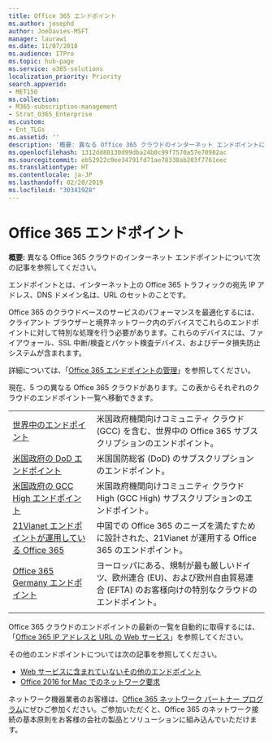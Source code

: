 ```yaml
---
title: Office 365 エンドポイント
ms.author: josephd
author: JoeDavies-MSFT
manager: laurawi
ms.date: 11/07/2018
ms.audience: ITPro
ms.topic: hub-page
ms.service: o365-solutions
localization_priority: Priority
search.appverid:
- MET150
ms.collection:
- M365-subscription-management
- Strat_O365_Enterprise
ms.custom:
- Ent_TLGs
ms.assetid: ''
description: '概要: 異なる Office 365 クラウドのインターネット エンドポイントについて次の記事を参照してください。'
ms.openlocfilehash: 1312dd80130d99dba24b0c99f7570a57e70982ac
ms.sourcegitcommit: eb52922c0ee34791fd71ae78338ab203f7761eec
ms.translationtype: HT
ms.contentlocale: ja-JP
ms.lasthandoff: 02/28/2019
ms.locfileid: "30341928"
---
```

# <a name="office-365-endpoints"></a>Office 365 エンドポイント

**概要:** 異なる Office 365 クラウドのインターネット エンドポイントについて次の記事を参照してください。
  
エンドポイントとは、インターネット上の Office 365 トラフィックの宛先 IP アドレス、DNS ドメイン名は、URL のセットのことです。 

Office 365 のクラウドベースのサービスのパフォーマンスを最適化するには、クライアント ブラウザーと境界ネットワーク内のデバイスでこれらのエンドポイントに対して特別な処理を行う必要があります。これらのデバイスには、ファイアウォール、SSL 中断/検査とパケット検査デバイス、およびデータ損失防止システムが含まれます。

詳細については、「[Office 365 エンドポイントの管理](managing-office-365-endpoints.md)」を参照してください。

現在、5 つの異なる Office 365 クラウドがあります。この表からそれぞれのクラウドのエンドポイント一覧へ移動できます。

|||
|:-------|:-----|
| [世界中のエンドポイント](urls-and-ip-address-ranges.md) | 米国政府機関向けコミュニティ クラウド (GCC) を含む、世界中の Office 365 サブスクリプションのエンドポイント。 |
| [米国政府の DoD エンドポイント](office-365-u-s-government-dod-endpoints.md) | 米国国防総省 (DoD) のサブスクリプションのエンドポイント。 |
| [米国政府の GCC High エンドポイント](office-365-u-s-government-gcc-high-endpoints.md) | 米国政府機関向けコミュニティ クラウド High (GCC High) サブスクリプションのエンドポイント。 |
| [21Vianet エンドポイントが運用している Office 365](urls-and-ip-address-ranges-21vianet.md) | 中国での Office 365 のニーズを満たすために設計された、21Vianet が運用する Office 365 のエンドポイント。 |
| [Office 365 Germany エンドポイント](office-365-germany-endpoints.md) | ヨーロッパにある、規制が最も厳しいドイツ、欧州連合 (EU)、および欧州自由貿易連合 (EFTA) のお客様向けの特別なクラウドのエンドポイント。 |
|||

Office 365 クラウドのエンドポイントの最新の一覧を自動的に取得するには、「[Office 365 IP アドレスと URL の Web サービス](office-365-ip-web-service.md)」を参照してください。

その他のエンドポイントについては次の記事を参照してください。

- [Web サービスに含まれていないその他のエンドポイント](additional-office365-ip-addresses-and-urls.md)
- [Office 2016 for Mac でのネットワーク要求](network-requests-in-office-2016-for-mac.md)

ネットワーク機器業者のお客様は、[Office 365 ネットワーク パートナー プログラム](office-365-networking-partner-program.md)にぜひご参加ください。ご参加いただくと、Office 365 のネットワーク接続の基本原則をお客様の会社の製品とソリューションに組み込んでいただけます。 
